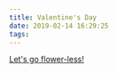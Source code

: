 ```yaml
---
title: Valentine's Day
date: 2019-02-14 16:29:25
tags:
---
```


[Let's go flower-less!](https://images.homedepot-static.com/productImages/e350ef76-f7ff-46ee-83d2-606aab23453c/svn/mea-nursery-rose-bushes-62014-64_1000.jpg)
